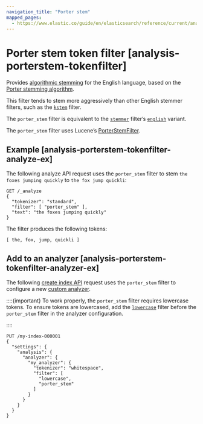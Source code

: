 ```yaml
---
navigation_title: "Porter stem"
mapped_pages:
  - https://www.elastic.co/guide/en/elasticsearch/reference/current/analysis-porterstem-tokenfilter.html
---
```


# Porter stem token filter [analysis-porterstem-tokenfilter]


Provides [algorithmic stemming](docs-content://manage-data/data-store/text-analysis/stemming.md#algorithmic-stemmers) for the English language, based on the [Porter stemming algorithm](https://snowballstem.org/algorithms/porter/stemmer.md).

This filter tends to stem more aggressively than other English stemmer filters, such as the [`kstem`](/reference/data-analysis/text-analysis/analysis-kstem-tokenfilter.md) filter.

The `porter_stem` filter is equivalent to the [`stemmer`](/reference/data-analysis/text-analysis/analysis-stemmer-tokenfilter.md) filter’s [`english`](/reference/data-analysis/text-analysis/analysis-stemmer-tokenfilter.md#analysis-stemmer-tokenfilter-language-parm) variant.

The `porter_stem` filter uses Lucene’s [PorterStemFilter](https://lucene.apache.org/core/10_0_0/analysis/common/org/apache/lucene/analysis/en/PorterStemFilter.md).

## Example [analysis-porterstem-tokenfilter-analyze-ex]

The following analyze API request uses the `porter_stem` filter to stem `the foxes jumping quickly` to `the fox jump quickli`:

```console
GET /_analyze
{
  "tokenizer": "standard",
  "filter": [ "porter_stem" ],
  "text": "the foxes jumping quickly"
}
```

The filter produces the following tokens:

```text
[ the, fox, jump, quickli ]
```


## Add to an analyzer [analysis-porterstem-tokenfilter-analyzer-ex]

The following [create index API](https://www.elastic.co/docs/api/doc/elasticsearch/operation/operation-indices-create) request uses the `porter_stem` filter to configure a new [custom analyzer](docs-content://manage-data/data-store/text-analysis/create-custom-analyzer.md).

::::{important}
To work properly, the `porter_stem` filter requires lowercase tokens. To ensure tokens are lowercased, add the [`lowercase`](/reference/data-analysis/text-analysis/analysis-lowercase-tokenfilter.md) filter before the `porter_stem` filter in the analyzer configuration.

::::


```console
PUT /my-index-000001
{
  "settings": {
    "analysis": {
      "analyzer": {
        "my_analyzer": {
          "tokenizer": "whitespace",
          "filter": [
            "lowercase",
            "porter_stem"
          ]
        }
      }
    }
  }
}
```


